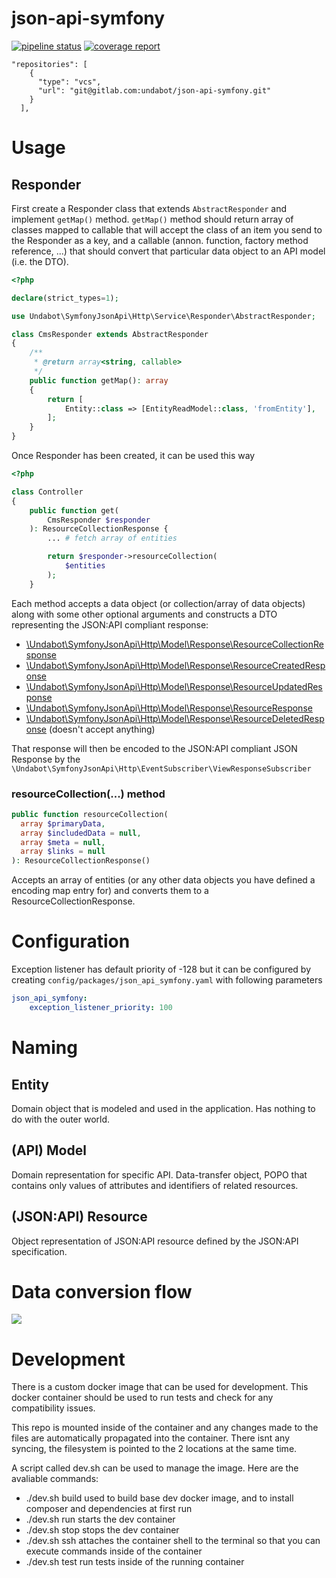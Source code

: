 # json-api-symfony

[![pipeline status](https://gitlab.com/undabot/json-api-symfony/badges/master/pipeline.svg)](https://gitlab.com/undabot/json-api-symfony/commits/master)
[![coverage report](https://gitlab.com/undabot/json-api-symfony/badges/master/coverage.svg)](https://gitlab.com/undabot/json-api-symfony/commits/master)


```
"repositories": [
    {
      "type": "vcs",
      "url": "git@gitlab.com:undabot/json-api-symfony.git"
    }
  ],
```

# Usage

## Responder

First create a Responder class that extends `AbstractResponder` and implement `getMap()` method. `getMap()` method should return array of classes mapped to callable that will accept the class of an item you send to the Responder as a key, and a callable (annon. function, factory method reference, ...) that should convert that particular data object to an API model (i.e. the DTO).

```php
<?php

declare(strict_types=1);

use Undabot\SymfonyJsonApi\Http\Service\Responder\AbstractResponder;

class CmsResponder extends AbstractResponder
{
    /**
     * @return array<string, callable>
     */
    public function getMap(): array
    {
        return [
            Entity::class => [EntityReadModel::class, 'fromEntity'],
        ];
    }
}

```

Once Responder has been created, it can be used this way

```php
<?php

class Controller
{
    public function get(
        CmsResponder $responder
    ): ResourceCollectionResponse {
        ... # fetch array of entities

        return $responder->resourceCollection(
            $entities
        );
    }
```
Each method accepts a data object (or collection/array of data objects) along with some other optional arguments and constructs a DTO representing the JSON:API compliant response:

* [\Undabot\SymfonyJsonApi\Http\Model\Response\ResourceCollectionResponse](src/Http/Service/Responder/AbstractResponder.php#L47)
* [\Undabot\SymfonyJsonApi\Http\Model\Response\ResourceCreatedResponse](src/Http/Service/Responder/AbstractResponder.php#L95)
* [\Undabot\SymfonyJsonApi\Http\Model\Response\ResourceUpdatedResponse](src/Http/Service/Responder/AbstractResponder.php#L119)
* [\Undabot\SymfonyJsonApi\Http\Model\Response\ResourceResponse](src/Http/Service/Responder/AbstractResponder.php#L71)
* [\Undabot\SymfonyJsonApi\Http\Model\Response\ResourceDeletedResponse](src/Http/Service/Responder/AbstractResponder.php#L136) (doesn't accept anything)

That response will then be encoded to the JSON:API compliant JSON Response by the `\Undabot\SymfonyJsonApi\Http\EventSubscriber\ViewResponseSubscriber`


### resourceCollection(...) method

```php
public function resourceCollection(
  array $primaryData, 
  array $includedData = null, 
  array $meta = null, 
  array $links = null
): ResourceCollectionResponse()
```
Accepts an array of entities (or any other data objects you have defined a encoding map entry for) and converts them to a ResourceCollectionResponse.

# Configuration
Exception listener has default priority of -128 but it can be configured by creating `config/packages/json_api_symfony.yaml` with following parameters

```yaml
json_api_symfony:
    exception_listener_priority: 100
``` 

# Naming

## Entity
Domain object that is modeled and used in the application. Has nothing to do with the outer world.

## (API) Model
Domain representation for specific API. Data-transfer object, POPO that contains only values of attributes and identifiers of related resources. 

## (JSON:API) Resource
Object representation of JSON:API resource defined by the JSON:API specification.

# Data conversion flow

<img src='https://g.gravizo.com/svg?
digraph G {
resource;
model;
entity;
entity -> model [label="Api model construction"];
model -> resource [label="JSON:API serialize"];
resource -> model [label="JSON:API denormalize"];
model -> entity [label="Commands"];
  }
'>

# Development

There is a custom docker image that can be used for development. 
This docker container should be used to run tests and check for any compatibility issues.

This repo is mounted inside of the container and any changes made to the files are automatically propagated into the container.
There isnt any syncing, the filesystem is pointed to the 2 locations at the same time.

A script called dev.sh can be used to manage the image. Here are the avaliable commands:

- ./dev.sh build
      used to build base dev docker image, and to install composer and dependencies at first run
- ./dev.sh run
      starts the dev container
- ./dev.sh stop
      stops the dev container
- ./dev.sh ssh
      attaches the container shell to the terminal so that you can execute commands inside of the container
- ./dev.sh test
      run tests inside of the running container
